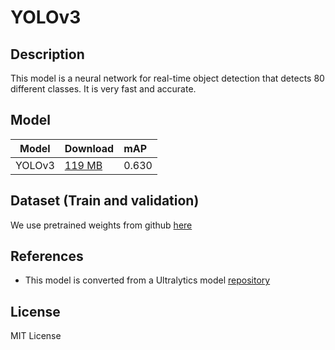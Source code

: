 <!--- SPDX-License-Identifier: MIT -->

# YOLOv3

## Description

This model is a neural network for real-time object detection that detects 80
different classes. It is very fast and accurate.

## Model

|Model        |Download  |mAP |
|-------------|:--------------|:--------------|
|YOLOv3       |[119 MB](yolov3_jit.pt) |0.630 |

## Dataset (Train and validation)

We use pretrained weights from github [here](https://github.com/ultralytics/yolov3/releases/download/v9.6.0/yolov3.pt)

## References

* This model is converted from a Ultralytics model [repository](https://github.com/ultralytics/yolov3)

## License

MIT License

